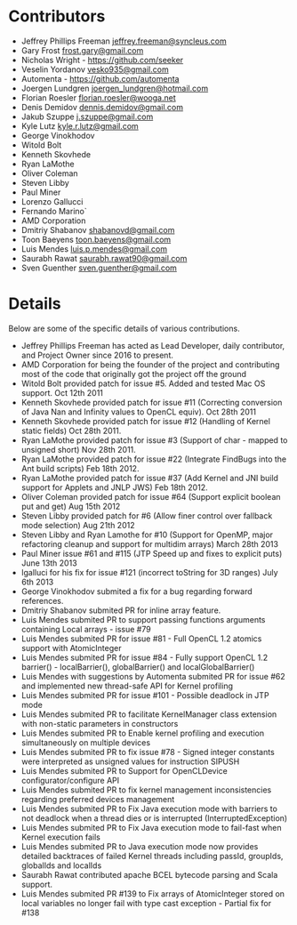# Contributors

* Jeffrey Phillips Freeman <jeffrey.freeman@syncleus.com>
* Gary Frost <frost.gary@gmail.com>
* Nicholas Wright - https://github.com/seeker
* Veselin Yordanov <vesko935@gmail.com>
* Automenta - https://github.com/automenta
* Joergen Lundgren <joergen_lundgren@hotmail.com>
* Florian Roesler <florian.roesler@wooga.net>
* Denis Demidov <dennis.demidov@gmail.com>
* Jakub Szuppe <j.szuppe@gmail.com>
* Kyle Lutz <kyle.r.lutz@gmail.com>
* George Vinokhodov
* Witold Bolt 
* Kenneth Skovhede
* Ryan LaMothe
* Oliver Coleman
* Steven Libby
* Paul Miner
* Lorenzo Gallucci
* Fernando Marino`
* AMD Corporation
* Dmitriy Shabanov <shabanovd@gmail.com>
* Toon Baeyens <toon.baeyens@gmail.com>
* Luis Mendes <luis.p.mendes@gmail.com>
* Saurabh Rawat <saurabh.rawat90@gmail.com>
* Sven Guenther <sven.guenther@gmail.com>

# Details

Below are some of the specific details of various contributions.

* Jeffrey Phillips Freeman has acted as Lead Developer, daily contributor, and Project Owner since 2016 to present.
* AMD Corporation for being the founder of the project and contributing most of the code that originally got the project off the ground
* Witold Bolt provided patch for issue #5. Added and tested Mac OS support. Oct 12th 2011
* Kenneth Skovhede provided patch for issue #11 (Correcting conversion of Java Nan and Infinity values to OpenCL equiv). Oct 28th 2011
* Kenneth Skovhede provided patch for issue #12 (Handling of Kernel static fields) Oct 28th 2011.
* Ryan LaMothe provided patch for issue #3 (Support of char - mapped to unsigned short) Nov 28th 2011.
* Ryan LaMothe provided patch for issue #22 (Integrate FindBugs into the Ant build scripts) Feb 18th 2012.
* Ryan LaMothe provided patch for issue #37 (Add Kernel and JNI build support for Applets and JNLP JWS) Feb 18th 2012.
* Oliver Coleman provided patch for issue #64 (Support explicit boolean put and get) Aug 15th 2012
* Steven Libby provided patch for #6 (Allow finer control over fallback mode selection) Aug 21th 2012
* Steven Libby and Ryan Lamothe for #10 (Support for OpenMP, major refactoring cleanup and support for multidim arrays) March 28th 2013
* Paul Miner issue #61 and #115 (JTP Speed up and fixes to explicit puts) June 13th 2013
* lgalluci for his fix for issue #121 (incorrect toString for 3D ranges) July 6th 2013
* George Vinokhodov submited a fix for a bug regarding forward references.
* Dmitriy Shabanov submited PR for inline array feature.
* Luis Mendes submited PR to support passing functions arguments containing Local arrays - issue #79
* Luis Mendes submited PR for issue #81 - Full OpenCL 1.2 atomics support with AtomicInteger 
* Luis Mendes submited PR for issue #84 - Fully support OpenCL 1.2 barrier() - localBarrier(),  globalBarrier() and localGlobalBarrier()
* Luis Mendes with suggestions by Automenta submited PR for issue #62 and implemented new thread-safe API for Kernel profiling
* Luis Mendes submited PR for issue #101 - Possible deadlock in JTP mode
* Luis Mendes submited PR to facilitate KernelManager class extension with non-static parameters in constructors
* Luis Mendes submited PR to Enable kernel profiling and execution simultaneously on multiple devices
* Luis Mendes submited PR to fix issue #78 - Signed integer constants were interpreted as unsigned values for instruction SIPUSH
* Luis Mendes submited PR to Support for OpenCLDevice configurator/configure API
* Luis Mendes submited PR to fix kernel management inconsistencies regarding preferred devices management
* Luis Mendes submited PR to Fix Java execution mode with barriers to not deadlock when a thread dies or is interrupted (InterruptedException)
* Luis Mendes submited PR to Fix Java execution mode to fail-fast when Kernel execution fails
* Luis Mendes submited PR to Java execution mode now provides detailed backtraces of failed Kernel threads including passId, groupIds, globalIds and localIds
* Saurabh Rawat contributed apache BCEL bytecode parsing and Scala support.
* Luis Mendes submited PR #139 to Fix arrays of AtomicInteger stored on local variables no longer fail with type cast exception - Partial fix for #138
